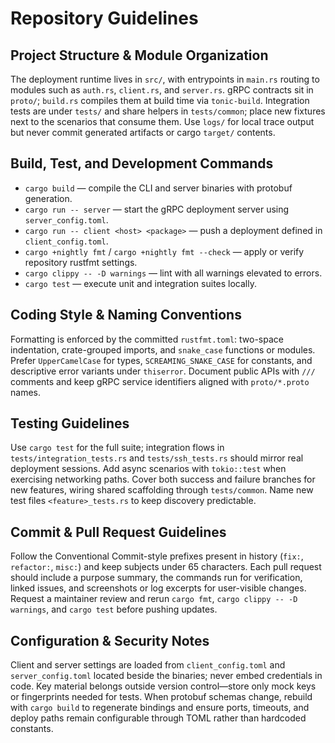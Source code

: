 # Repository Guidelines

## Project Structure & Module Organization
The deployment runtime lives in `src/`, with entrypoints in `main.rs` routing to modules such as `auth.rs`, `client.rs`, and `server.rs`. gRPC contracts sit in `proto/`; `build.rs` compiles them at build time via `tonic-build`. Integration tests are under `tests/` and share helpers in `tests/common`; place new fixtures next to the scenarios that consume them. Use `logs/` for local trace output but never commit generated artifacts or cargo `target/` contents.

## Build, Test, and Development Commands
- `cargo build` — compile the CLI and server binaries with protobuf generation.
- `cargo run -- server` — start the gRPC deployment server using `server_config.toml`.
- `cargo run -- client <host> <package>` — push a deployment defined in `client_config.toml`.
- `cargo +nightly fmt` / `cargo +nightly fmt --check` — apply or verify repository rustfmt settings.
- `cargo clippy -- -D warnings` — lint with all warnings elevated to errors.
- `cargo test` — execute unit and integration suites locally.

## Coding Style & Naming Conventions
Formatting is enforced by the committed `rustfmt.toml`: two-space indentation, crate-grouped imports, and `snake_case` functions or modules. Prefer `UpperCamelCase` for types, `SCREAMING_SNAKE_CASE` for constants, and descriptive error variants under `thiserror`. Document public APIs with `///` comments and keep gRPC service identifiers aligned with `proto/*.proto` names.

## Testing Guidelines
Use `cargo test` for the full suite; integration flows in `tests/integration_tests.rs` and `tests/ssh_tests.rs` should mirror real deployment sessions. Add async scenarios with `tokio::test` when exercising networking paths. Cover both success and failure branches for new features, wiring shared scaffolding through `tests/common`. Name new test files `<feature>_tests.rs` to keep discovery predictable.

## Commit & Pull Request Guidelines
Follow the Conventional Commit-style prefixes present in history (`fix:`, `refactor:`, `misc:`) and keep subjects under 65 characters. Each pull request should include a purpose summary, the commands run for verification, linked issues, and screenshots or log excerpts for user-visible changes. Request a maintainer review and rerun `cargo fmt`, `cargo clippy -- -D warnings`, and `cargo test` before pushing updates.

## Configuration & Security Notes
Client and server settings are loaded from `client_config.toml` and `server_config.toml` located beside the binaries; never embed credentials in code. Key material belongs outside version control—store only mock keys or fingerprints needed for tests. When protobuf schemas change, rebuild with `cargo build` to regenerate bindings and ensure ports, timeouts, and deploy paths remain configurable through TOML rather than hardcoded constants.
